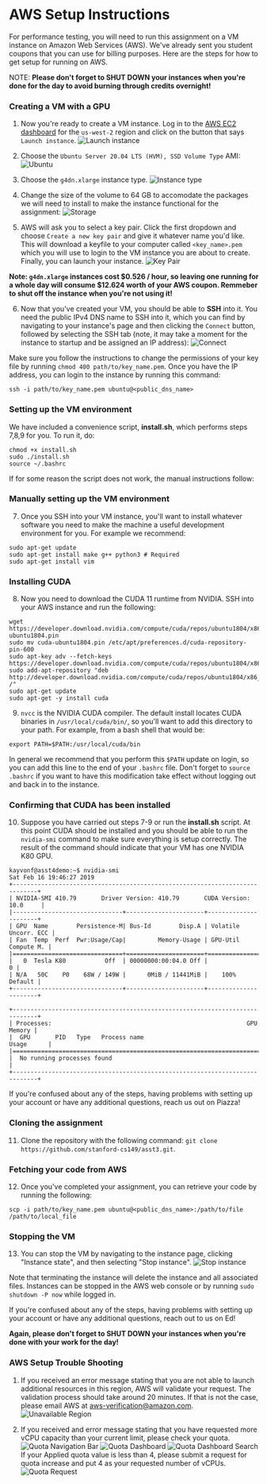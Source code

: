 # AWS Setup Instructions #

For performance testing, you will need to run this assignment on a VM instance on Amazon Web Services (AWS). We've already sent you student coupons that you can use for billing purposes. Here are the steps for how to get setup for running on AWS.

NOTE: __Please don't forget to SHUT DOWN your instances when you're done for the day to avoid burning through credits overnight!__

### Creating a VM with a GPU ###

1. Now you're ready to create a VM instance. Log in to the [AWS EC2 dashboard](https://us-west-2.console.aws.amazon.com/ec2/home?region=us-west-2#Home) for the `us-west-2` region and click on the button that says `Launch instance`.
![Launch instance](handout/launch_instance.png?raw=true)

2. Choose the `Ubuntu Server 20.04 LTS (HVM), SSD Volume Type` AMI:
![Ubuntu](handout/ubuntu.png?raw=true)

3. Choose the `g4dn.xlarge` instance type.
![Instance type](handout/instance_type.png?raw=true)

4. Change the size of the volume to 64 GB to accomodate the packages we will need to install to make the instance functional for the assignment:
![Storage](handout/storage.png?raw=true)

5. AWS will ask you to select a key pair. Click the first dropdown and choose `Create a new key pair` and give it whatever name you'd like. This will download a keyfile to your computer called `<key_name>.pem` which you will use to login to the VM instance you are about to create. Finally, you can launch your instance.
![Key Pair](handout/new_key_pair.png?raw=true)

__Note: `g4dn.xlarge` instances cost $0.526 / hour, so leaving one running for a whole day will consume $12.624 worth of your AWS coupon. Remmeber to shut off the instance when you're not using it!__

6. Now that you've created your VM, you should be able to __SSH__ into it. You need the public IPv4 DNS name to SSH into it, which you can find by navigating to your instance's page and then clicking the `Connect` button, followed by selecting the SSH tab (note, it may take a moment for the instance to startup and be assigned an IP address):
![Connect](handout/connect.png?raw=true)

Make sure you follow the instructions to change the permissions of your key file by running `chmod 400 path/to/key_name.pem`.
Once you have the IP address, you can login to the instance by running this command:
~~~~
ssh -i path/to/key_name.pem ubuntu@<public_dns_name>
~~~~

### Setting up the VM environment ###

We have included a convenience script, __install.sh__, which performs steps 7,8,9 for you. To run it, do:

~~~~
chmod +x install.sh
sudo ./install.sh
source ~/.bashrc
~~~~

If for some reason the script does not work, the manual instructions follow:

### Manually setting up the VM environment ###

7. Once you SSH into your VM instance, you'll want to install whatever software you need to make the machine a useful development environment for you.  For example we recommend:
~~~~
sudo apt-get update
sudo apt-get install make g++ python3 # Required
sudo apt-get install vim
~~~~

### Installing CUDA ###    

8. Now you need to download the CUDA 11 runtime from NVIDIA. SSH into your AWS instance and run the following:

~~~~
wget https://developer.download.nvidia.com/compute/cuda/repos/ubuntu1804/x86_64/cuda-ubuntu1804.pin
sudo mv cuda-ubuntu1804.pin /etc/apt/preferences.d/cuda-repository-pin-600
sudo apt-key adv --fetch-keys https://developer.download.nvidia.com/compute/cuda/repos/ubuntu1804/x86_64/7fa2af80.pub
sudo add-apt-repository "deb http://developer.download.nvidia.com/compute/cuda/repos/ubuntu1804/x86_64/ /"
sudo apt-get update
sudo apt-get -y install cuda
~~~~ 
 
9. `nvcc` is the NVIDIA CUDA compiler. The default install locates CUDA binaries in `/usr/local/cuda/bin/`, so you'll want to add this directory to your path.  For example, from a bash shell that would be:

~~~~
export PATH=$PATH:/usr/local/cuda/bin
~~~~    

In general we recommend that you perform this `$PATH` update on login, so you can add this line to the end of your `.bashrc` file.  Don't forget to `source .bashrc` if you want to have this modification take effect without logging out and back in to the instance.

### Confirming that CUDA has been installed ###

10. Suppose you have carried out steps 7-9 or run the __install.sh__ script. At this point CUDA should be installed and you should be able to run the `nvidia-smi` command to make sure everything is setup correctly.  The result of the command should indicate that your VM has one NVIDIA K80 GPU.

~~~~
kayvonf@asst4demo:~$ nvidia-smi
Sat Feb 16 19:46:27 2019       
+-----------------------------------------------------------------------------+
| NVIDIA-SMI 410.79       Driver Version: 410.79       CUDA Version: 10.0     |
|-------------------------------+----------------------+----------------------+
| GPU  Name        Persistence-M| Bus-Id        Disp.A | Volatile Uncorr. ECC |
| Fan  Temp  Perf  Pwr:Usage/Cap|         Memory-Usage | GPU-Util  Compute M. |
|===============================+======================+======================|
|   0  Tesla K80           Off  | 00000000:00:04.0 Off |                    0 |
| N/A   50C    P0    68W / 149W |      0MiB / 11441MiB |    100%      Default |
+-------------------------------+----------------------+----------------------+
                                                                               
+-----------------------------------------------------------------------------+
| Processes:                                                       GPU Memory |
|  GPU       PID   Type   Process name                             Usage      |
|=============================================================================|
|  No running processes found                                                 |
+-----------------------------------------------------------------------------+
~~~~

If you're confused about any of the steps, having problems with setting up your account or have any additional questions, reach us out on Piazza!

### Cloning the assignment ###

11. Clone the repository with the following command: `git clone https://github.com/stanford-cs149/asst3.git`.

### Fetching your code from AWS ###

12. Once you've completed your assignment, you can retrieve your code by running the following:
~~~~
scp -i path/to/key_name.pem ubuntu@<public_dns_name>:/path/to/file /path/to/local_file
~~~~

### Stopping the VM ###

13. You can stop the VM by navigating to the instance page, clicking "Instance state", and then selecting "Stop instance".
![Stop instance](handout/stop_instance.png?raw=true)

Note that terminating the instance will delete the instance and all associated files. Instances can be stopped in the AWS web console or by running `sudo shutdown -P now` while logged in.

If you're confused about any of the steps, having problems with setting up your account or have any additional questions, reach out to us on Ed!

__Again, please don't forget to SHUT DOWN your instances when you're done with your work for the day!__


### AWS Setup Trouble Shooting
1. If you received an error message stating that you are not able to launch additional resources in this region, AWS will validate your request. The validation process should take around 20 minutes. If that is not the case, please email AWS at aws-verification@amazon.com.
![Unavailable Region](handout/location_limit.png?raw=true)

2. If you received and error message stating that you have requested more vCPU capacity than your current limit, please check your quota.
![Quota Navigation Bar](handout/vCPU_trouble.png?raw=true)
![Quota Dashboard](handout/vCPU_dashboard.png?raw=true)
![Quota Dashboard Search](handout/vCPU_dashboard_2.png?raw=true)
If your Applied quota value is less than 4, please submit a request for quota increase and put 4 as your requested number of vCPUs.
![Quota Request](handout/quota_request.png?raw=true)